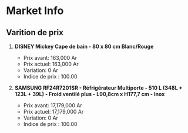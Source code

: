 # Market Info

## Varition de prix

1. **DISNEY Mickey Cape de bain - 80 x 80 cm Blanc/Rouge**
   - Prix avant: 163,000 Ar
   - Prix actuel: 163,000 Ar
   - Variation: 0 Ar
   - Indice de prix : 100.00

2. **SAMSUNG RF24R7201SR - Réfrigérateur Multiporte - 510 L (348L + 123L + 39L) - Froid ventilé plus - L90,8cm x H177,7 cm - Inox**
   - Prix avant: 17,179,000 Ar
   - Prix actuel: 17,179,000 Ar
   - Variation: 0 Ar
   - Indice de prix : 100.00

